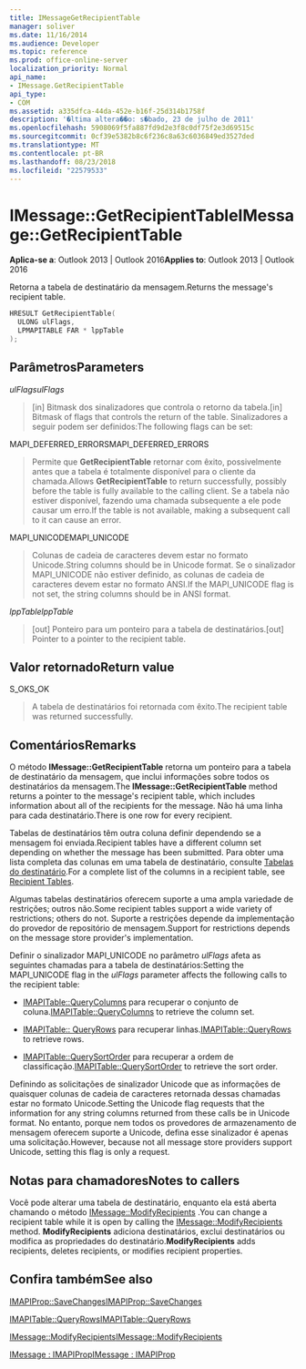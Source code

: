 ```yaml
---
title: IMessageGetRecipientTable
manager: soliver
ms.date: 11/16/2014
ms.audience: Developer
ms.topic: reference
ms.prod: office-online-server
localization_priority: Normal
api_name:
- IMessage.GetRecipientTable
api_type:
- COM
ms.assetid: a335dfca-44da-452e-b16f-25d314b1758f
description: '�ltima altera��o: s�bado, 23 de julho de 2011'
ms.openlocfilehash: 5908069f5fa887fd9d2e3f8c0df75f2e3d69515c
ms.sourcegitcommit: 0cf39e5382b8c6f236c8a63c6036849ed3527ded
ms.translationtype: MT
ms.contentlocale: pt-BR
ms.lasthandoff: 08/23/2018
ms.locfileid: "22579533"
---
```

# <a name="imessagegetrecipienttable"></a><span data-ttu-id="791ac-103">IMessage::GetRecipientTable</span><span class="sxs-lookup"><span data-stu-id="791ac-103">IMessage::GetRecipientTable</span></span>

  
  
<span data-ttu-id="791ac-104">**Aplica-se a**: Outlook 2013 | Outlook 2016</span><span class="sxs-lookup"><span data-stu-id="791ac-104">**Applies to**: Outlook 2013 | Outlook 2016</span></span> 
  
<span data-ttu-id="791ac-105">Retorna a tabela de destinatário da mensagem.</span><span class="sxs-lookup"><span data-stu-id="791ac-105">Returns the message's recipient table.</span></span>
  
```cpp
HRESULT GetRecipientTable(
  ULONG ulFlags,
  LPMAPITABLE FAR * lppTable
);
```

## <a name="parameters"></a><span data-ttu-id="791ac-106">Parâmetros</span><span class="sxs-lookup"><span data-stu-id="791ac-106">Parameters</span></span>

 <span data-ttu-id="791ac-107">_ulFlags_</span><span class="sxs-lookup"><span data-stu-id="791ac-107">_ulFlags_</span></span>
  
> <span data-ttu-id="791ac-108">[in] Bitmask dos sinalizadores que controla o retorno da tabela.</span><span class="sxs-lookup"><span data-stu-id="791ac-108">[in] Bitmask of flags that controls the return of the table.</span></span> <span data-ttu-id="791ac-109">Sinalizadores a seguir podem ser definidos:</span><span class="sxs-lookup"><span data-stu-id="791ac-109">The following flags can be set:</span></span>
    
<span data-ttu-id="791ac-110">MAPI_DEFERRED_ERRORS</span><span class="sxs-lookup"><span data-stu-id="791ac-110">MAPI_DEFERRED_ERRORS</span></span> 
  
> <span data-ttu-id="791ac-111">Permite que **GetRecipientTable** retornar com êxito, possivelmente antes que a tabela é totalmente disponível para o cliente da chamada.</span><span class="sxs-lookup"><span data-stu-id="791ac-111">Allows **GetRecipientTable** to return successfully, possibly before the table is fully available to the calling client.</span></span> <span data-ttu-id="791ac-112">Se a tabela não estiver disponível, fazendo uma chamada subsequente a ele pode causar um erro.</span><span class="sxs-lookup"><span data-stu-id="791ac-112">If the table is not available, making a subsequent call to it can cause an error.</span></span> 
    
<span data-ttu-id="791ac-113">MAPI_UNICODE</span><span class="sxs-lookup"><span data-stu-id="791ac-113">MAPI_UNICODE</span></span> 
  
> <span data-ttu-id="791ac-114">Colunas de cadeia de caracteres devem estar no formato Unicode.</span><span class="sxs-lookup"><span data-stu-id="791ac-114">String columns should be in Unicode format.</span></span> <span data-ttu-id="791ac-115">Se o sinalizador MAPI_UNICODE não estiver definido, as colunas de cadeia de caracteres devem estar no formato ANSI.</span><span class="sxs-lookup"><span data-stu-id="791ac-115">If the MAPI_UNICODE flag is not set, the string columns should be in ANSI format.</span></span>
    
 <span data-ttu-id="791ac-116">_lppTable_</span><span class="sxs-lookup"><span data-stu-id="791ac-116">_lppTable_</span></span>
  
> <span data-ttu-id="791ac-117">[out] Ponteiro para um ponteiro para a tabela de destinatários.</span><span class="sxs-lookup"><span data-stu-id="791ac-117">[out] Pointer to a pointer to the recipient table.</span></span>
    
## <a name="return-value"></a><span data-ttu-id="791ac-118">Valor retornado</span><span class="sxs-lookup"><span data-stu-id="791ac-118">Return value</span></span>

<span data-ttu-id="791ac-119">S_OK</span><span class="sxs-lookup"><span data-stu-id="791ac-119">S_OK</span></span> 
  
> <span data-ttu-id="791ac-120">A tabela de destinatários foi retornada com êxito.</span><span class="sxs-lookup"><span data-stu-id="791ac-120">The recipient table was returned successfully.</span></span>
    
## <a name="remarks"></a><span data-ttu-id="791ac-121">Comentários</span><span class="sxs-lookup"><span data-stu-id="791ac-121">Remarks</span></span>

<span data-ttu-id="791ac-122">O método **IMessage::GetRecipientTable** retorna um ponteiro para a tabela de destinatário da mensagem, que inclui informações sobre todos os destinatários da mensagem.</span><span class="sxs-lookup"><span data-stu-id="791ac-122">The **IMessage::GetRecipientTable** method returns a pointer to the message's recipient table, which includes information about all of the recipients for the message.</span></span> <span data-ttu-id="791ac-123">Não há uma linha para cada destinatário.</span><span class="sxs-lookup"><span data-stu-id="791ac-123">There is one row for every recipient.</span></span> 
  
<span data-ttu-id="791ac-124">Tabelas de destinatários têm outra coluna definir dependendo se a mensagem foi enviada.</span><span class="sxs-lookup"><span data-stu-id="791ac-124">Recipient tables have a different column set depending on whether the message has been submitted.</span></span> <span data-ttu-id="791ac-125">Para obter uma lista completa das colunas em uma tabela de destinatário, consulte [Tabelas do destinatário](recipient-tables.md).</span><span class="sxs-lookup"><span data-stu-id="791ac-125">For a complete list of the columns in a recipient table, see [Recipient Tables](recipient-tables.md).</span></span>
  
<span data-ttu-id="791ac-126">Algumas tabelas destinatários oferecem suporte a uma ampla variedade de restrições; outros não.</span><span class="sxs-lookup"><span data-stu-id="791ac-126">Some recipient tables support a wide variety of restrictions; others do not.</span></span> <span data-ttu-id="791ac-127">Suporte a restrições depende da implementação do provedor de repositório de mensagem.</span><span class="sxs-lookup"><span data-stu-id="791ac-127">Support for restrictions depends on the message store provider's implementation.</span></span> 
  
<span data-ttu-id="791ac-128">Definir o sinalizador MAPI_UNICODE no parâmetro _ulFlags_ afeta as seguintes chamadas para a tabela de destinatários:</span><span class="sxs-lookup"><span data-stu-id="791ac-128">Setting the MAPI_UNICODE flag in the  _ulFlags_ parameter affects the following calls to the recipient table:</span></span> 
  
- <span data-ttu-id="791ac-129">[IMAPITable::QueryColumns](imapitable-querycolumns.md) para recuperar o conjunto de coluna.</span><span class="sxs-lookup"><span data-stu-id="791ac-129">[IMAPITable::QueryColumns](imapitable-querycolumns.md) to retrieve the column set.</span></span> 
    
- <span data-ttu-id="791ac-130">[IMAPITable:: QueryRows](imapitable-queryrows.md) para recuperar linhas.</span><span class="sxs-lookup"><span data-stu-id="791ac-130">[IMAPITable::QueryRows](imapitable-queryrows.md) to retrieve rows.</span></span> 
    
- <span data-ttu-id="791ac-131">[IMAPITable::QuerySortOrder](imapitable-querysortorder.md) para recuperar a ordem de classificação.</span><span class="sxs-lookup"><span data-stu-id="791ac-131">[IMAPITable::QuerySortOrder](imapitable-querysortorder.md) to retrieve the sort order.</span></span> 
    
<span data-ttu-id="791ac-132">Definindo as solicitações de sinalizador Unicode que as informações de quaisquer colunas de cadeia de caracteres retornada dessas chamadas estar no formato Unicode.</span><span class="sxs-lookup"><span data-stu-id="791ac-132">Setting the Unicode flag requests that the information for any string columns returned from these calls be in Unicode format.</span></span> <span data-ttu-id="791ac-133">No entanto, porque nem todos os provedores de armazenamento de mensagem oferecem suporte a Unicode, defina esse sinalizador é apenas uma solicitação.</span><span class="sxs-lookup"><span data-stu-id="791ac-133">However, because not all message store providers support Unicode, setting this flag is only a request.</span></span>
  
## <a name="notes-to-callers"></a><span data-ttu-id="791ac-134">Notas para chamadores</span><span class="sxs-lookup"><span data-stu-id="791ac-134">Notes to callers</span></span>

<span data-ttu-id="791ac-135">Você pode alterar uma tabela de destinatário, enquanto ela está aberta chamando o método [IMessage::ModifyRecipients](imessage-modifyrecipients.md) .</span><span class="sxs-lookup"><span data-stu-id="791ac-135">You can change a recipient table while it is open by calling the [IMessage::ModifyRecipients](imessage-modifyrecipients.md) method.</span></span> <span data-ttu-id="791ac-136">**ModifyRecipients** adiciona destinatários, exclui destinatários ou modifica as propriedades do destinatário.</span><span class="sxs-lookup"><span data-stu-id="791ac-136">**ModifyRecipients** adds recipients, deletes recipients, or modifies recipient properties.</span></span> 
  
## <a name="see-also"></a><span data-ttu-id="791ac-137">Confira também</span><span class="sxs-lookup"><span data-stu-id="791ac-137">See also</span></span>



[<span data-ttu-id="791ac-138">IMAPIProp::SaveChanges</span><span class="sxs-lookup"><span data-stu-id="791ac-138">IMAPIProp::SaveChanges</span></span>](imapiprop-savechanges.md)
  
[<span data-ttu-id="791ac-139">IMAPITable::QueryRows</span><span class="sxs-lookup"><span data-stu-id="791ac-139">IMAPITable::QueryRows</span></span>](imapitable-queryrows.md)
  
[<span data-ttu-id="791ac-140">IMessage::ModifyRecipients</span><span class="sxs-lookup"><span data-stu-id="791ac-140">IMessage::ModifyRecipients</span></span>](imessage-modifyrecipients.md)
  
[<span data-ttu-id="791ac-141">IMessage : IMAPIProp</span><span class="sxs-lookup"><span data-stu-id="791ac-141">IMessage : IMAPIProp</span></span>](imessageimapiprop.md)

